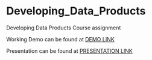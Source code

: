 # Developing_Data_Products
Developing Data Products Course assignment 

Working Demo can be found at <a href="https://ramgovin.shinyapps.io/Developing_Data_Products">DEMO LINK</a>


Presentation can be found at <a href="http://rpubs.com/viveha76/developing_data_products">PRESENTATION LINK</a>